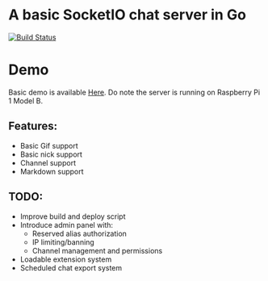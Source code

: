 # A basic SocketIO chat server in Go

[![Build Status](https://semaphoreci.com/api/v1/projects/bb232bf4-f866-4d30-a526-218e9f3aed5b/647934/badge.svg)](https://semaphoreci.com/maxpert/raspchat)

# Demo

Basic demo is available [Here](http://raspchat.ngrok.io). Do note the server is running on Raspberry Pi 1 Model B.

## Features:

 * Basic Gif support
 * Basic nick support
 * Channel support
 * Markdown support

## TODO:

 * Improve build and deploy script
 * Introduce admin panel with:
   * Reserved alias authorization
   * IP limiting/banning
   * Channel management and permissions
 * Loadable extension system
 * Scheduled chat export system
